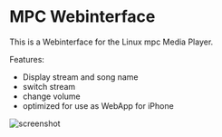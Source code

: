 # MPC Webinterface

This is a Webinterface for the Linux mpc Media Player.

Features:
- Display stream and song name
- switch stream
- change volume
- optimized for use as WebApp for iPhone

![screenshot](https://user-images.githubusercontent.com/31519324/164620132-85381f7d-064c-494c-8ed0-98ee46344e07.jpeg)
